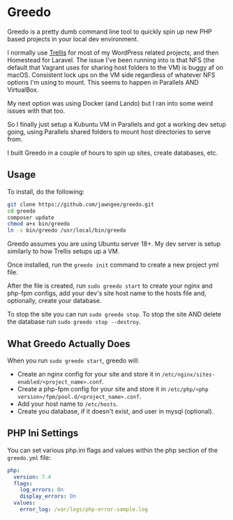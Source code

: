 Greedo
======
Greedo is a pretty dumb command line tool to quickly spin up new PHP based projects in your local dev environment.

I normally use [Trellis](https://roots.io/trellis) for most of my WordPress related projects, and then Homestead for Laravel.  The issue I've been running into is that NFS (the default that Vagrant uses for sharing host folders to the VM) is buggy af on macOS.  Consistent lock ups on the VM side regardless of whatever NFS options I'm using to mount.  This seems to happen in Parallels AND VirtualBox.

My next option was using Docker (and Lando) but I ran into some weird issues with that too.

So I finally just setup a Kubuntu VM in Parallels and got a working dev setup going, using Parallels shared folders to mount host directories to serve from.

I built Greedo in a couple of hours to spin up sites, create databases, etc.

Usage
-----
To install, do the following:

```bash
git clone https://github.com/jawngee/greedo.git
cd greedo
composer update
chmod a+x bin/greedo
ln -s bin/greedo /usr/local/bin/greedo
```

Greedo assumes you are using Ubuntu server 18+.  My dev server is setup similarly to how Trellis setups up a VM.

Once installed, run the `greedo init` command to create a new project yml file.

After the file is created, run `sudo greedo start` to create your nginx and php-fpm configs, add your dev's site host name to the hosts file and, optionally, create your database.

To stop the site you can run `sudo greedo stop`.  To stop the site AND delete the database run `sudo greedo stop --destroy`.

What Greedo Actually Does
----
When you run `sudo greedo start`, greedo will:

- Create an nginx config for your site and store it in `/etc/nginx/sites-enabled/<project_name>.conf`.
- Create a php-fpm config for your site and store it in `/etc/php/<php version>/fpm/pool.d/<project_name>.conf`.
- Add your host name to `/etc/hosts`.
- Create you database, if it doesn't exist, and user in mysql (optional).

PHP Ini Settings
----
You can set various php.ini flags and values within the php section of the `greedo.yml` file:

```yml
php:
  version: 7.4
  flags:
    log_errors: On
    display_errors: On
  values:
    error_log: /var/logs/php-error-sample.log
```

